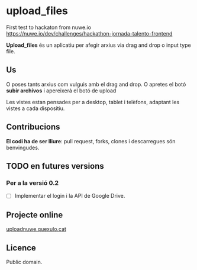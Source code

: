 # upload_files
First test to hackaton from nuwe.io https://nuwe.io/dev/challenges/hackathon-jornada-talento-frontend

**Upload_files** és un aplicatiu per afegir arxius via drag and drop o  input type file.

## Us
O poses tants arxius com vulguis amb el drag and drop. O apretes el botó **subir archivos** i apereixerà el botó de upload

Les vistes estan pensades per a desktop, tablet i telèfons, adaptant les vistes a cada dispositiu.

## Contribucions

**El codi ha de ser lliure**: pull request, forks, clones i descarregues són benvingudes.

## TODO en futures versions

### Per a la versió 0.2
- [ ] Implementar el login i la API de Google Drive.

## Projecte online

[uploadnuwe.quexulo.cat](https://uploadnuwe.quexulo.cat/)

## Licence

Public domain.

